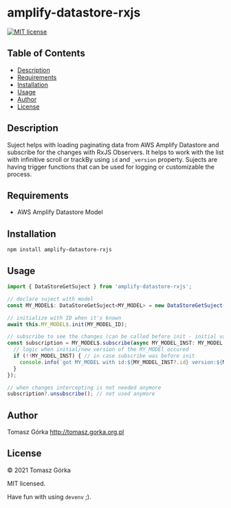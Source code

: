 # amplify-datastore-rxjs

[![MIT license](http://img.shields.io/badge/license-MIT-brightgreen.svg)](http://opensource.org/licenses/MIT) 

## Table of Contents

* [Description](#description)
* [Requirements](#requirements)
* [Installation](#installation)
* [Usage](#usage)
* [Author](#author)
* [License](#license)

## Description

Suject helps with loading paginating data from AWS Amplify Datastore and subscribe for the changes with RxJS Observers.
It helps to work with the list with infinitive scroll or trackBy using `id` and `_version` property.
Sujects are having trigger functions that can be used for logging or customizable the process.

## Requirements

- AWS Amplify Datastore Model 

## Installation

```
npm install amplify-datastore-rxjs
```

## Usage

``` typescript
import { DataStoreGetSuject } from 'amplify-datastore-rxjs';

// declare suject with model
const MY_MODEL$: DataStoreGetSuject<MY_MODEL> = new DataStoreGetSuject(MY_MODEL);

// initialize with ID when it's known
await this.MY_MODEL$.init(MY_MODEL_ID);

// subscribe to see the changes (can be called before init - initial value is null)
const subscription = MY_MODEL$.subscribe(async MY_MODEL_INST: MY_MODEL => {
  // logic when initial/new version of the MY_MODEl occured
  if (!!MY_MODEL_INST) { // in case subscribe was before init
    console.info(`got MY_MODEL with id:${MY_MODEL_INST?.id} version:${MY_MODEL_INST?._version}`);
  }
});

// when changes intercepting is not needed anymore
subscription?.unsubscribe(); // not used anymore
```

## Author
Tomasz Górka <http://tomasz.gorka.org.pl>

## License
&copy; 2021 Tomasz Górka

MIT licensed.

Have fun with using `devenv` ;).
